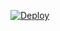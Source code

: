 
[![Deploy](https://www.herokucdn.com/deploy/button.png)](https://dashboard.heroku.com/new?template=https://github.com/TEbgtBgrta/XRWGh-XYE) 
